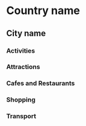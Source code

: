 # Country name

## City name

### Activities

### Attractions

### Cafes and Restaurants

### Shopping

### Transport

